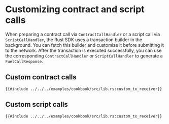 # Customizing contract and script calls

When preparing a contract call via `ContractCallHandler` or a script call via `ScriptCallHandler`, the Rust SDK uses a transaction builder in the background. You can fetch this builder and customize it before submitting it to the network. After the transaction is executed successfully, you can use the corresponding `ContractCallHandler` or `ScriptCallHandler` to generate a `FuelCallResponse`.

## Custom contract calls

```rust,ignore
{{#include ../../../examples/cookbook/src/lib.rs:custom_tx_receiver}}
```

## Custom script calls

```rust,ignore
{{#include ../../../examples/cookbook/src/lib.rs:custom_tx_receiver}}
```
